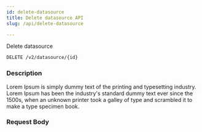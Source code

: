 ```yaml
---
id: delete-datasource
title: Delete datasource API
slug: /api/delete-datasource

---
```


Delete datasource

```bash
DELETE /v2/datasource/{id}
```

### Description

Lorem Ipsum is simply dummy text of the printing and typesetting industry. Lorem Ipsum has been the industry's standard
dummy text ever since the 1500s, when an unknown printer took a galley of type and scrambled it to make a type specimen book.

### Request Body
